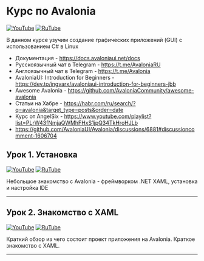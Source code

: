 # Курс по Avalonia

[![YouTube](https://img.shields.io/badge/YouTube-%23FF0000.svg?style=for-the-badge&logo=YouTube&logoColor=white)](https://youtube.com/playlist?list=PLBXnHSmq7po9o_UceZtNI6tBGxNgUbGq5) [![RuTube](https://img.shields.io/badge/RuTube-000000?style=for-the-badge&logo=rutube&logoColor=white)](https://rutube.ru/plst/197321)

В данном курсе узучим создание графических приложений (GUI) с использованием C# в Linux

- Документация - https://docs.avaloniaui.net/docs
- Русскоязычный чат в Telegram - https://t.me/AvaloniaRU
- Англоязычный чат в Telegram - https://t.me/Avalonia
- AvaloniaUI: Introduction for Beginners - https://dev.to/ingvarx/avaloniaui-introduction-for-beginners-jbb
- Awesome Avalonia - https://github.com/AvaloniaCommunity/awesome-avalonia
- Статьи на Хабре - https://habr.com/ru/search/?q=avalonia&target_type=posts&order=date
- Курс от AngelSix  - https://www.youtube.com/playlist?list=PLrW43fNmjaQWMhFHxS1jpQ34TkHroHJLb
- https://github.com/AvaloniaUI/Avalonia/discussions/6881#discussioncomment-1606704

## Урок 1. Установка

[![YouTube](https://img.shields.io/badge/YouTube-%23FF0000.svg?style=for-the-badge&logo=YouTube&logoColor=white)](https://youtu.be/znGIB3aEmdU) [![RuTube](https://img.shields.io/badge/RuTube-000000?style=for-the-badge&logo=rutube&logoColor=white)](https://rutube.ru/video/8e3c414c0de0eb62c1aa4ef16be75686/)

Небольшое знакомство с Avalonia - фреймворком .NET XAML, установка и настройка IDE

***

## Урок 2. Знакомство с XAML

[![YouTube](https://img.shields.io/badge/YouTube-%23FF0000.svg?style=for-the-badge&logo=YouTube&logoColor=white)](https://youtu.be/vMTPPUEruNM) [![RuTube](https://img.shields.io/badge/RuTube-000000?style=for-the-badge&logo=rutube&logoColor=white)](https://rutube.ru/video/89cc0b148ef130ecabc9679bd57240dd/)

Краткий обзор из чего состоит проект приложения на Avalonia.
Краткое знакомство с XAML.

***
